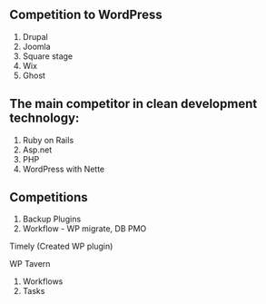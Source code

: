 ## Competition to WordPress

1. Drupal
2. Joomla
3. Square stage
4. Wix
5. Ghost

## The main competitor in clean development technology:

1. Ruby on Rails
2. Asp.net
3. PHP
4. WordPress with Nette

## Competitions
1. Backup Plugins
2. Workflow - WP migrate, DB PMO

Timely (Created WP plugin)

WP Tavern

1. Workflows
2. Tasks